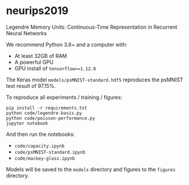 # neurips2019
Legendre Memory Units: Continuous-Time Representation in Recurrent Neural Networks

We recommend Python 3.6+ and a computer with:

 - At least 32GB of RAM
 - A powerful GPU
 - GPU install of `tensorflow>=1.12.0`

The Keras model `models/psMNIST-standard.hdf5` reproduces the psMNIST test result of 97.15%.

To reproduce all experiments / training / figures:

```
pip install -r requirements.txt
python code/legendre-basis.py
python code/poisson-performance.py
jupyter notebook
```

And then run the notebooks:

 - `code/capacity.ipynb`
 - `code/psMNIST-standard.ipynb`
 - `code/mackey-glass.ipynb`

Models will be saved to the `models` directory and figures to the `figures` directory.
